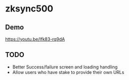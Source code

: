 # zksync500

## Demo
https://youtu.be/Ifk83-rq9dA

## TODO
 - Better Success/failure screen and loading handling
 - Allow users who have stake to provide their own URLs
